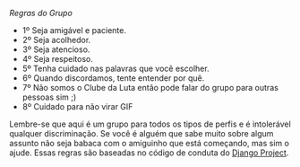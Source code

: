 *Regras do Grupo*

- 1º Seja amigável e paciente.
- 2º Seja acolhedor.
- 3º Seja atencioso.
- 4º Seja respeitoso.
- 5º Tenha cuidado nas palavras que você escolher.
- 6º Quando discordamos, tente entender por quê.
- 7º Não somos o Clube da Luta então pode falar do grupo para outras pessoas sim ;)
- 8º Cuidado para não virar GIF

Lembre-se que aqui é um grupo para todos os tipos de perfis e é intolerável qualquer discriminação. Se você é alguém que sabe muito sobre algum assunto não seja babaca com o amiguinho que está começando, mas sim o ajude. Essas regras são baseadas no código de conduta do [Django Project](https://www.djangoproject.com/conduct/).